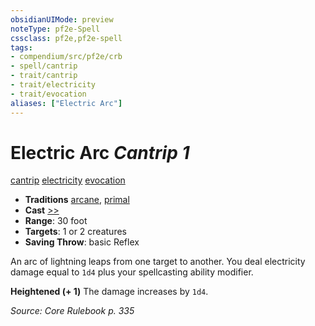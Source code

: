```yaml
---
obsidianUIMode: preview
noteType: pf2e-Spell
cssclass: pf2e,pf2e-spell
tags:
- compendium/src/pf2e/crb
- spell/cantrip
- trait/cantrip
- trait/electricity
- trait/evocation
aliases: ["Electric Arc"]
---
```

# Electric Arc *Cantrip 1*   
[cantrip](rules/traits/cantrip.md "Cantrip Spell Trait")  [electricity](rules/traits/electricity.md "Electricity Energy & Element Trait")  [evocation](rules/traits/evocation.md "Evocation School Trait")  

- **Traditions** [arcane](rules/traits/arcane.md "Arcane Tradition Trait"), [primal](rules/traits/primal.md "Primal Tradition Trait")
- **Cast** [>>](rules/core-rulebook/chapter-9-playing-the-game.md#Actions "Two-Action") 
- **Range**: 30 foot
- **Targets**: 1 or 2 creatures
- **Saving Throw**:  basic Reflex

An arc of lightning leaps from one target to another. You deal electricity damage equal to `1d4` plus your spellcasting ability modifier.

**Heightened (+ 1)** The damage increases by `1d4`.

*Source: Core Rulebook p. 335*